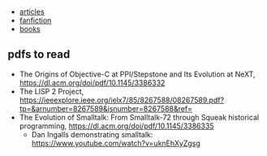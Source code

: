 - [articles](./articles)
- [fanfiction](./fanfiction)
- [books](./books)

## pdfs to read

- The Origins of Objective-C at PPI/Stepstone and Its Evolution at NeXT, https://dl.acm.org/doi/pdf/10.1145/3386332
- The LISP 2 Project, https://ieeexplore.ieee.org/ielx7/85/8267588/08267589.pdf?tp=&arnumber=8267589&isnumber=8267588&ref=
- The Evolution of Smalltalk: From Smalltalk-72 through Squeak historical programming, https://dl.acm.org/doi/pdf/10.1145/3386335
  - Dan Ingalls demonstrating smalltalk: https://www.youtube.com/watch?v=uknEhXyZgsg

